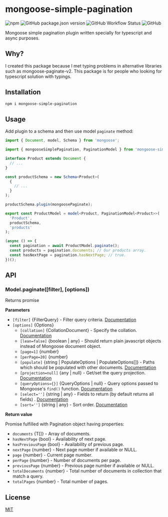 # mongoose-simple-pagination

![npm](https://img.shields.io/npm/v/mongoose-simple-pagination)
![GitHub package.json version](https://img.shields.io/github/package-json/v/avivharuzi/mongoose-simple-pagination)
![GitHub Workflow Status](https://img.shields.io/github/workflow/status/avivharuzi/mongoose-simple-pagination/Run%20tests)
![GitHub](https://img.shields.io/github/license/avivharuzi/mongoose-simple-pagination)

Mongoose simple pagination plugin written specially for typescript and async purposes.

## Why?

I created this package because I met typing problems in alternative libraries such as mongoose-paginate-v2. This package is for people who
looking for typescript solution with typings.

## Installation

```sh
npm i mongoose-simple-pagination
```

## Usage

Add plugin to a schema and then use model `paginate` method:

```ts
import { Document, model, Schema } from 'mongoose';

import { mongooseSimplePagination, PaginationModel } from 'mongoose-simple-pagination';

interface Product extends Document {
  // ...
}

const productSchema = new Schema<Product>(
  {
    // ...
  }
);

productSchema.plugin(mongoosePaginate);

export const ProductModel = model<Product, PaginationModel<Product>>(
  'Product',
  productSchema,
  'products'
);

(async () => {
  const pagination = await ProductModel.paginate();
  const products = pagination.documents; // Our products array.
  const hasNextPage = pagination.hasNextPage; // true.
})();
```

## API

### Model.paginate([filter], [options])

Returns promise

**Parameters**

- `[filter]` {FilterQuery} - Filter query criteria. [Documentation](https://docs.mongodb.org/manual/tutorial/query-documents)
- `[options]` {Options}
  - `[collation]` {CollationDocument} - Specify the collation. [Documentation](https://docs.mongodb.com/manual/reference/collation/)
  - `[lean=false]` {boolean | any} - Should return plain javascript objects instead of Mongoose document object.
  - `[page=1]` {number}
  - `[perPage=20]` {number}
  - `[populate]` {string | PopulateOptions | PopulateOptions[]} - Paths which should be populated with other
    documents. [Documentation](http://mongoosejs.com/docs/api.html#query_Query-populate)
  - `[projection=null]` {any | null} - Get/set the query
    projection. [Documentation](https://mongoosejs.com/docs/api/query.html#query_Query-projection)
  - `[queryOptions={}]` {QueryOptions | null} - Query options passed to Mongoose's `find()`
    function. [Documentation](https://mongoosejs.com/docs/api.html#query_Query-setOptions)
  - `[select='']` {string | any} - Fields to return (by default returns all fields)
    . [Documentation](http://mongoosejs.com/docs/api.html#query_Query-select)
  - `[sort='']` {string | any} - Sort order. [Documentation](http://mongoosejs.com/docs/api.html#query_Query-sort)

**Return value**

Promise fulfilled with Pagination object having properties:

- `documents` {T[]} - Array of documents.
- `hasNextPage` {bool} - Availability of next page.
- `hasPreviousPage` {bool} - Availability of previous page.
- `nextPage` {number} - Next page number if available or NULL.
- `page` {number} - Current page number.
- `perPage` {number} - Number of documents per page.
- `previousPage` {number} - Previous page number if available or NULL.
- `totalDocuments` {number} - Total number of documents in collection that match a query.
- `totalPages` {number} - Total number of pages.

## License

[MIT](LICENSE)
